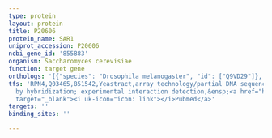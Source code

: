 ```yaml
---
type: protein
layout: protein
title: P20606
protein_name: SAR1
uniprot_accession: P20606
ncbi_gene_id: '855883'
organism: Saccharomyces cerevisiae
function: target gene
orthologs: '[{"species": "Drosophila melanogaster", "id": ["Q9VD29"]}, {"species": "Caenorhabditis elegans", "id": ["Q23445"]}, {"species": "Homo sapiens", "id": ["<a href=\"/protein/q9nr31\">Q9NR31</a>", "<a href=\"/protein/q9y6b6\">Q9Y6B6</a>"]}, {"species": "Mus musculus", "id": ["Q99JZ4", "Q9CQC9"]}, {"species": "Rattus norvegicus", "id": ["Q5HZY2", "Q6AY18"]}]'
tfs: 'RPN4,Q03465,851542,Yeastract,array technology/partial DNA sequence identification
  by hybridization; experimental interaction detection,&ensp;<a href="https://www.ncbi.nlm.nih.gov/pubmed/?term=21931558%5Buid%5D+OR+18627600%5Buid%5D+OR+24170807%5Buid%5D"
  target="_blank"><i uk-icon="icon: link"></i>Pubmed</a>'
targets: ''
binding_sites: ''

---
```

